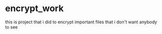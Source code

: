 # encrypt_work 
this is project that i did to encrypt important files that i don't want anybody to see 


